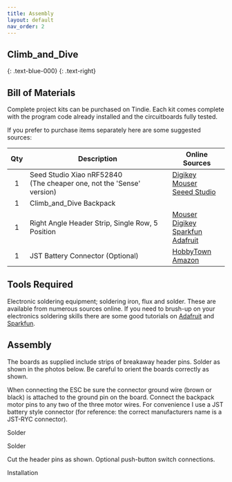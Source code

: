 ```yaml
---
title: Assembly
layout: default
nav_order: 2
---
```


## **Climb_and_Dive** ##
{: .text-blue-000}
{: .text-right}

## Bill of Materials ##

Complete project kits can be purchased on Tindie.  Each kit comes complete with the program code already installed and  the circuitboards fully tested.

If you prefer to purchase items separately here are some suggested sources:

| Qty | Description | Online Sources |
| :---: | ----------- | ------------- |
| 1 | Seed Studio Xiao nRF52840<br>(The cheaper one, not the 'Sense' version) | [Digikey][9]<br>[Mouser][10]<br>[Seeed Studio][11]  |
| 1 | Climb_and_Dive Backpack |  |
| 1 | Right Angle Header Strip, Single Row, 5 Position | [Mouser][5]<br>[Digikey][6]<br>[Sparkfun][3]<br>[Adafruit][4] |
| 1 | JST Battery Connector (Optional) | [HobbyTown][7]<br>[Amazon][8] |

## Tools Required ##

Electronic soldering equipment; soldering iron, flux and solder.  These are available from numerous sources online.  If you need to brush-up on your electronics soldering skills there are some good tutorials on [Adafruit][1] and [Sparkfun][2].

## Assembly ##

The boards as supplied include strips of breakaway header pins.  Solder as shown in the photos below.  Be careful to orient the boards correctly as shown.


When connecting the ESC be sure the connector ground wire (brown or black) is attached to the ground pin on the board.  Connect the backpack motor pins to any two of the three motor wires.  For convenience I use a JST battery style connector (for reference: the correct manufacturers name is a JST-RYC connector).

Solder

Solder

Cut the header pins as shown.  Optional push-button switch connections.

Installation

[1]: https://learn.adafruit.com/adafruit-guide-excellent-soldering
[2]: https://learn.sparkfun.com/tutorials/how-to-solder-through-hole-soldering?_ga=2.264399628.2047829894.1668554338-987389297.1656854053
[3]: https://www.sparkfun.com/products/553
[4]: https://www.adafruit.com/product/1540
[5]: https://www.mouser.com/ProductDetail/Harwin/M20-9754046?qs=Jph8NoUxIfUFQh%2F79tzPcQ%3D%3D
[6]: https://www.digikey.com/en/products/detail/amphenol-cs-fci/68015-436HLF/1487576?s=N4IgTCBcDaIGwAYCcBaAzAFiQDhQOQBEACEAXQF8g
[7]: https://www.hobbytown.com/protek-rc-jst-male-connector-leads-2-ptk-5218/p23432
[8]: https://www.amazon.com/Silicone-Connector-SIM-NAT-Connectors/dp/B071XN7C43/ref=sr_1_16?crid=231ACQ422NRUB&keywords=jst+ryc&qid=1668614414&sprefix=jst+ryc%2Caps%2C89&sr=8-16
[9]: https://www.digikey.com/en/products/detail/seeed-technology-co-ltd/102010448/16652893?s=N4IgTCBcDaIIwFYCcB2AtHADGTWAseAHGgHIAiIAugL5A
[10]: https://www.mouser.com/ProductDetail/Seeed-Studio/102010448?qs=Znm5pLBrcAJ5g%252BWAkitg4w%3D%3D
[11]: https://www.seeedstudio.com/Seeed-XIAO-BLE-nRF52840-p-5201.html
